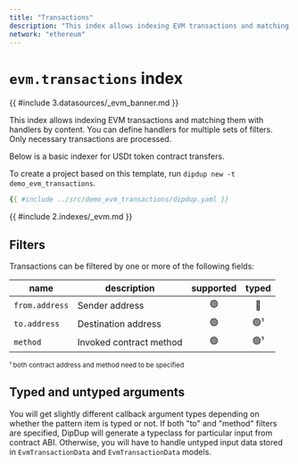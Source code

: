 ```yaml
---
title: "Transactions"
description: "This index allows indexing EVM transactions and matching them with handlers by content. You can define handlers for multiple sets of filters. Only necessary transactions are processed."
network: "ethereum"
---
```


# `evm.transactions` index

<!-- markdownlint-disable no-inline-html -->

{{ #include 3.datasources/_evm_banner.md }}

This index allows indexing EVM transactions and matching them with handlers by content. You can define handlers for multiple sets of filters. Only necessary transactions are processed.

Below is a basic indexer for USDt token contract transfers.

To create a project based on this template, run `dipdup new -t demo_evm_transactions`.

```yaml [dipdup.yaml]
{{ #include ../src/demo_evm_transactions/dipdup.yaml }}
```

{{ #include 2.indexes/_evm.md }}

## Filters

Transactions can be filtered by one or more of the following fields:

| name           | description             | supported | typed |
| -------------- | ----------------------- |:---------:|:-----:|
| `from.address` | Sender address          |     🟢    |   🔴  |
| `to.address`   | Destination address     |     🟢    |  🟢¹  |
| `method`       | Invoked contract method |     🟢    |  🟢¹  |

<sup>¹ both contract address and method need to be specified</sup>

## Typed and untyped arguments

You will get slightly different callback argument types depending on whether the pattern item is typed or not. If both "to" and "method" filters are specified, DipDup will generate a typeclass for particular input from contract ABI. Otherwise, you will have to handle untyped input data stored in `EvmTransactionData` and `EvmTransactionData` models.
